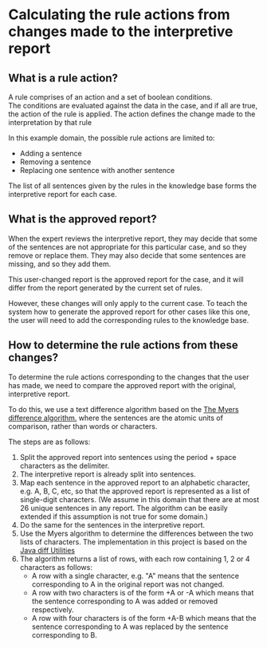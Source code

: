# Calculating the rule actions from changes made to the interpretive report

## What is a rule action?

A rule comprises of an action and a set of boolean conditions.  
The conditions are evaluated against the data in the case, and if all are true, the action of the rule is applied.
The action defines the change made to the interpretation by that rule

In this example domain, the possible rule actions are limited to:

- Adding a sentence
- Removing a sentence
- Replacing one sentence with another sentence

The list of all sentences given by the rules in the knowledge base forms the interpretive report for each case.

## What is the approved report?

When the expert reviews the interpretive report, they may decide that some of the sentences are not appropriate for this
particular case,
and so they remove or replace them. They may also decide that some sentences are missing, and so they add them.

This user-changed report is the approved report for the case, and it will differ from the report generated by the
current set of rules.

However, these changes will only apply to the current case.
To teach the system how to generate the approved report for other cases like this one,
the user will need to add the corresponding rules to the knowledge base.

## How to determine the rule actions from these changes?

To determine the rule actions corresponding to the changes that the user has made, we need to compare the approved
report with the original, interpretive report.

To do this, we use a text difference algorithm based on
the [The Myers difference algorithm.](https://www.nathaniel.ai/myers-diff/#:~:text=In%201986%2C%20Eugene%20Myers%20published,transforming%20one%20sequence%20into%20another.)
where the sentences are the atomic units of comparison, rather than words or characters.

The steps are as follows:

1. Split the approved report into sentences using the period + space characters as the delimiter.
2. The interpretive report is already split into sentences.
3. Map each sentence in the approved report to an alphabetic character, e.g. A, B, C, etc, so that the approved report
   is represented as a list of single-digit characters. (We assume in this domain that there are at most 26 unique
   sentences in any report. The algorithm can be easily extended if this assumption is not true for some domain.)
4. Do the same for the sentences in the interpretive report.
5. Use the Myers algorithm to determine the differences between the two lists of characters. The implementation in this
   project is based on
   the [Java diff Utilities](https://mvnrepository.com/artifact/io.github.java-diff-utils/java-diff-utils)
6. The algorithm returns a list of rows, with each row containing 1, 2 or 4 characters as follows:
   - A row with a single character, e.g. "A" means that the sentence corresponding to A in the original report was not
     changed.
   - A row with two characters is of the form +A or -A which means that the sentence corresponding to A was added or
     removed respectively.
   - A row with four characters is of the form +A-B which means that the sentence corresponding to A was replaced by the
     sentence corresponding to B.





